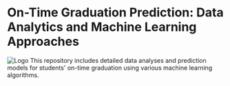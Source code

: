 # On-Time Graduation Prediction: Data Analytics and Machine Learning Approaches
![Logo](https://github.com/janasatvika/On-Time-Graduation-Prediction/blob/main/img%20assets/graduation.jpg)
This repository includes detailed data analyses and prediction models for students' on-time graduation using various machine learning algorithms.
